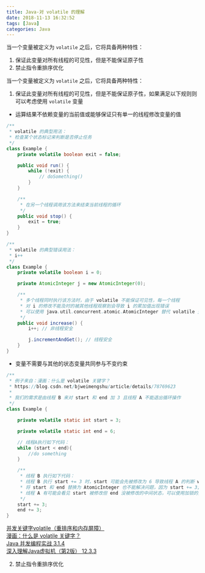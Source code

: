 ```yaml
---
title: Java-对 volatile 的理解
date: 2018-11-13 16:32:52
tags: [Java]
categories: Java
---
```

当一个变量被定义为 `volatile` 之后，它将具备两种特性：
1. 保证此变量对所有线程的可见性，但是不能保证原子性
2. 禁止指令重排序优化
<!-- more -->

当一个变量被定义为 `volatile` 之后，它将具备两种特性：
1. 保证此变量对所有线程的可见性，但是不能保证原子性，如果满足以下规则则可以考虑使用 `volatile` 变量
+ 运算结果不依赖变量的当前值或能够保证只有单一的线程修改变量的值

```java
/**
 * volatile 的典型用法：
 * 检查某个状态标记来判断是否停止任务
 */
class Example {
    private volatile boolean exit = false;

    public void run() {
        while (!exit) {
            // doSomething()
        }
    }

    /**
     * 在另一个线程调用该方法来结束当前线程的循环
     */
    public void stop() {
        exit = true;
    }
}
```

```java
/**
 * volatile 的典型错误用法：
 * i++
 */
class Example {
    private volatile boolean i = 0;

    private AtomicInteger j = new AtomicInteger(0);

    /**
     * 多个线程同时执行该方法时，由于 volatile 不能保证可见性，每一个线程
     * 对 i 的修改不能及时的被其他线程观察到会导致 i 的累加值出现错误
     * 可以使用 java.util.concurrent.atomic.AtomicInteger 替代 volatile 变量实现原子递增操作
     */
    public void increase() {
        i++; // 非线程安全

        j.incrementAndGet(); // 线程安全
    }
}
```

+ 变量不需要与其他的状态变量共同参与不变约束  

```java
/**
 * 例子来自：漫画：什么是 volatile 关键字？
 * https://blog.csdn.net/bjweimengshu/article/details/78769623
 *
 * 我们的需求是由线程 B 来对 start 和 end 加 3 且线程 A 不能退出循环操作
 */
class Example {

    private volatile static int start = 3;

    private volatile static int end = 6;

    // 线程A执行如下代码：
    while (start < end){
        //do something
    }

    /**
     * 线程 B 执行如下代码：
     * 线程 B 执行 start += 3 时，start 可能会先被修改为 6 导致线程 A 的判断 while (start < end) 为 false 退出循环
     * 将 start 和 end 替换为 AtomicInteger 也不能解决问题，因为 start += 3;end += 3; 这两个操作合在一起不是原子操作，
     * 线程 A 有可能会看见 start 被修改但 end 没被修改的中间状态，可以使用加锁的方式将这个两个操作进行同步
     */
    start += 3;
    end += 3;
}
```

[并发关键字volatile（重排序和内存屏障）](https://www.jianshu.com/p/ef8de88b1343)  
[漫画：什么是 volatile 关键字？](https://blog.csdn.net/bjweimengshu/article/details/78769623)  
[Java 并发编程实战 3.1.4](https://book.douban.com/subject/10484692/)  
[深入理解Java虚拟机（第2版） 12.3.3](https://book.douban.com/subject/24722612/)  

2. 禁止指令重排序优化
